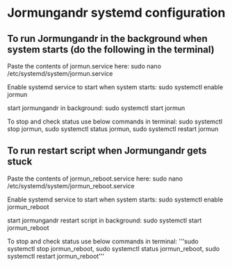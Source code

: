 # Jormungandr systemd configuration

## To run Jormungandr in the background when system starts (do the following in the terminal)

Paste the contents of jormun.service here:
sudo nano /etc/systemd/system/jormun.service

Enable systemd service to start when system starts:
sudo systemctl enable jormun

start jormungandr in background:
sudo systemctl start jormun

To stop and check status use below commands in terminal:
sudo systemctl stop jormun,
sudo systemctl status jormun,
sudo systemctl restart jormun

## To run restart script when Jormungandr gets stuck

Paste the contents of jormun_reboot.service here:
sudo nano /etc/systemd/system/jormun_reboot.service

Enable systemd service to start when system starts:
sudo systemctl enable jormun_reboot

start jormungandr restart script in background:
sudo systemctl start jormun_reboot

To stop and check status use below commands in terminal:
'''sudo systemctl stop jormun_reboot,
sudo systemctl status jormun_reboot,
sudo systemctl restart jormun_reboot'''
